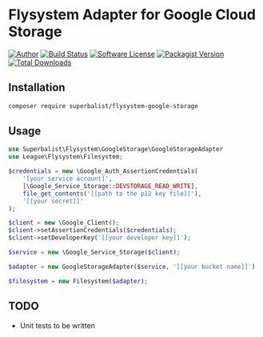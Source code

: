 # Flysystem Adapter for Google Cloud Storage

[![Author](http://img.shields.io/badge/author-@superbalist-blue.svg?style=flat-square)](https://twitter.com/superbalist)
[![Build Status](https://img.shields.io/travis/Superbalist/flysystem-google-storage/master.svg?style=flat-square)](https://travis-ci.org/Superbalist/flysystem-google-storage)
[![Software License](https://img.shields.io/badge/license-MIT-brightgreen.svg?style=flat-square)](LICENSE)
[![Packagist Version](https://img.shields.io/packagist/v/superbalist/flysystem-google-storage.svg?style=flat-square)](https://packagist.org/packages/superbalist/flysystem-google-storage)
[![Total Downloads](https://img.shields.io/packagist/dt/superbalist/flysystem-google-storage.svg?style=flat-square)](https://packagist.org/packages/superbalist/flysystem-google-storage)


## Installation

```bash
composer require superbalist/flysystem-google-storage
```

## Usage

```php
use Superbalist\Flysystem\GoogleStorage\GoogleStorageAdapter
use League\Flysystem\Filesystem;

$credentials = new \Google_Auth_AssertionCredentials(
    '[your service account]',
    [\Google_Service_Storage::DEVSTORAGE_READ_WRITE],
    file_get_contents('[[path to the p12 key file]]'),
    '[[your secret]]'
);

$client = new \Google_Client();
$client->setAssertionCredentials($credentials);
$client->setDeveloperKey('[[your developer key]]');

$service = new \Google_Service_Storage($client);

$adapter = new GoogleStorageAdapter($service, '[[your bucket name]]')

$filesystem = new Filesystem($adapter);
```


## TODO

* Unit tests to be written
